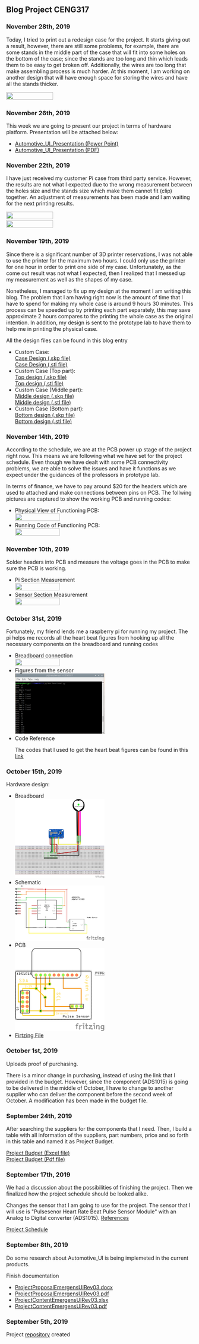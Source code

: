 <!DOCTYPE html> 
<html>
	<head>
	</head>
	<body>
		<h2>Blog Project CENG317 </h2>
		<h3>November 28th, 2019</h3>
		<p>Today, I tried to print out a redesign case for the project. It starts giving out a result, however, there are still some problems, for example, there are some stands in the middle part of the case that will fit into some holes on the bottom of the case; since the stands are too long and thin which leads them to be easy to get broken off. Additionally, the wires are too long that make assembling process is much harder. At this moment, I am working on another design that will have enough space for storing the wires and have all the stands thicker.</p> 
		<img src='https://github.com/qu0cquyen/Automotive_UI/blob/master/images/Case_v2.png?raw=true' height='50%' width='50%' />
		<h3>November 26th, 2019</h3>
		<p>This week we are going to present our project in terms of hardware platform. Presentation will be attached below: </p> 
		<ul>
			<li><a href='https://github.com/qu0cquyen/Automotive_UI/blob/master/documentation/Automotive_UI_Presentation.pptx'>Automotive_UI_Presentation (Power Point)</a></li>
			<li><a href='https://github.com/qu0cquyen/Automotive_UI/blob/master/documentation/Automotive_UI_Presentation.pdf'>Automotive_UI_Presentation (PDF)</a></li>
		</ul>
		<h3>November 22th, 2019</h3> 
		<p>I have just received my customer Pi case from third party service. However, the results are not what I expected due to the wrong measurement between the holes size and the stands size which make them cannot fit (clip) together. An adjustment of measurements has been made and I am waiting for the next printing results. </p>
		<img src='https://github.com/qu0cquyen/Automotive_UI/blob/master/images/Case_1.png?raw=true' width='50%' height='50%'/> <br/> 
		<img src='https://github.com/qu0cquyen/Automotive_UI/blob/master/images/Case_2.png?raw=true' width='50%' height='50%'/> 
		<h3>November 19th, 2019</h3> 
		<p>Since there is a significant number of 3D printer reservations, I was not able to use the printer for the maximum two hours. I could only use the printer for one hour in order to print one side of my case. Unfortunately, as the come out result was not what I expected, then I realized that I messed up my measurement as well as the shapes of my case.</p> 
		<p>	Nonetheless, I managed to fix up my design at the moment I am writing this blog. The problem that I am having right now is the amount of time that I have to spend for making my whole case is around 9 hours 30 minutes. This process can be speeded up by printing each part separately, this may save approximate 2 hours compares to the printing the whole case as the original intention. In addition, my design is sent to the prototype lab to have them to help me in printing the physical case. </p> 
		<p> All the design files can be found in this blog entry </p> 
		<ul> 
			<li>Custom Case: </li> 
			<a href='https://github.com/qu0cquyen/Automotive_UI/blob/master/mechanical/Project_Custom_Case.skp'>Case Design (.skp file)</a><br/>
			<a href='https://github.com/qu0cquyen/Automotive_UI/blob/master/mechanical/Project_Custom_Case.stl'>Case Design (.stl file)</a>
			<li>Custom Case (Top part): </li>
			<a href='https://github.com/qu0cquyen/Automotive_UI/blob/master/mechanical/Top_case_final.skp'>Top design (.skp file)</a><br/>
			<a href='https://github.com/qu0cquyen/Automotive_UI/blob/master/mechanical/Top_case_final.stl'>Top design (.stl file)</a>
			<li>Custom Case (Middle part): </li>
			<a href='https://github.com/qu0cquyen/Automotive_UI/blob/master/mechanical/Mid_case_final.skp'>Middle design (.skp file)</a><br/>
			<a href='https://github.com/qu0cquyen/Automotive_UI/blob/master/mechanical/Mid_case_final.stl'>Middle design (.stl file)</a>
			<li>Custom Case (Bottom part): </li>
			<a href='https://github.com/qu0cquyen/Automotive_UI/blob/master/mechanical/Bottom_case_final.skp'>Bottom design (.skp file)</a><br/>
			<a href='https://github.com/qu0cquyen/Automotive_UI/blob/master/mechanical/Bottom_case_final.stl'>Bottom design (.stl file)</a>
		</ul>
		<h3>November 14th, 2019</h3>
		<p>	According to the schedule, we are at the PCB power up stage of the project right now. This
		means we are following what we have set for the project schedule. Even though we have dealt with some PCB connectivity problems, we are able to solve the issues and have it functions as we expect under the guidances of the professors in prototype lab. </p>
		<p>	In terms of finance, we have to pay around $20 for the headers which are used to attached and make connections between pins on PCB. The follwing pictures are captured to show the working PCB and running codes: </p>
		<ul>
			<li>Physical View of Functioning PCB:</li>
				<img src='https://github.com/qu0cquyen/Automotive_UI/blob/master/images/PCB_PowerUp_Pi.png?raw=true' width='50%' height='50%' />
			<li>Running Code of Functioning PCB:</li>
				<img src='https://github.com/qu0cquyen/Automotive_UI/blob/master/images/PCB_PowerUp_Code.png?raw=true' width='50%' height='50%'/>
		</ul>
		<h3>November 10th, 2019</h3>
		<p>Solder headers into PCB and measure the voltage goes in the PCB to make sure the PCB is working. </p>
		<ul>
			<li>Pi Section Measurement</li>
			<img src='https://github.com/qu0cquyen/Automotive_UI/blob/master/images/Pi_Measure.png?raw=true' width='50%' height='50%'/>
			<li>Sensor Section Measurement</li>
			<img src='https://github.com/qu0cquyen/Automotive_UI/blob/master/images/Sensor_Measure.png?raw=true' width='50%' height='50%'/>
		</ul>
		<h3>October 31st, 2019</h3> 
		<p>Fortunately, my friend lends me a raspberry pi for running my project. The pi helps me records all the heart beat figures from hooking up all the necessary components on the breadboard and running codes </p> 
		<ul>
			<li>Breadboard connection</li>
			<img src='https://github.com/qu0cquyen/Automotive_UI/blob/master/images/Breadboard_Demo.png?raw=true' width='50%' height='50%' />
			<li>Figures from the sensor</li>
			<img src='https://raw.githubusercontent.com/qu0cquyen/Automotive_UI/master/images/Figures.PNG' width='50%' height='50%' />
			<li>Code Reference</li>
			<p>The codes that I used to get the heart beat figures can be found in this <a href='https://github.com/udayankumar/heart-rate-raspberry-pi'>link</a></p>
		</ul>
		<h3>October 15th, 2019</h3>
		<p>Hardware design:</p>
		<ul>
			<li>Breadboard</li>
			<img src='https://raw.githubusercontent.com/qu0cquyen/Automotive_UI/master/images/ADS1105noPi_bb.png'  width='50%' height='50%'/>
			<li>Schematic</li>
			<img src='https://raw.githubusercontent.com/qu0cquyen/Automotive_UI/master/images/ADS1105noPi_schem.png' width='50%' height='50%'/>
			<li>PCB</li>
			<img src='https://raw.githubusercontent.com/qu0cquyen/Automotive_UI/master/images/ADS1105noPi_pcb.png' width='50%' height='50%'/>
			<li><a href='https://github.com/qu0cquyen/Automotive_UI/blob/master/electronics/Project_Fritzing.fzz'>Firtzing File</a>
			</li>
		</ul> 
		<h3>October 1st, 2019</h3> 
		<p>Uploads proof of purchasing.</p>
		<p>There is a minor change in purchasing, instead of using the link that I provided in the budget. However, since the component (ADS1015) is going to be delivered in the middle of October, I have to change to another supplier who can deliver the component before the second week of October. A modification has been made in the budget file.</p>
		<h3>September 24th, 2019</h3>
		<p>After searching the suppliers for the components that I need. Then, I build a table with all information of the suppliers, part numbers, price and so forth in this table and named it as Project Budget. </p>
		<a href='https://github.com/qu0cquyen/Automotive_UI/blob/master/documentation/ProjectBudget.xlsx'>Project Budget (Excel file)</a><br>
		<a href='https://github.com/qu0cquyen/Automotive_UI/blob/master/documentation/ProjectBudget.pdf'>Project Budget (Pdf file)</a>
		<h3>September 17th, 2019</h3>
		<p>We had a discussion about the possibilities of finishing the project. Then we finalized how the project schedule should be looked alike.</p>
		<p>Changes the sensor that I am going to use for the project. The sensor that I will use is "Pulsesenor Heart Rate Beat Pulse Sensor Module" with an Analog to Digital converter (ADS1015). <a href='http://udayankumar.com/2016/05/17/heart-beat-raspberry/'>References</a></p>
		<a href='https://github.com/qu0cquyen/Automotive_UI/blob/master/documentation/ProjectSchedule.pdf'>Project Schedule</a>
		<h3>September 8th, 2019</h3> 
		<p>Do some research about Automotive_UI is being implemeted in the current products.</p>
		<p>Finish documentation</p>
		<ul>
			<li><a href='https://github.com/qu0cquyen/Automotive_UI/blob/master/documentation/ProjectProposalEmergensUIRev03.docx'>ProjectProposalEmergensUIRev03.docx</a></li>
			<li><a href='https://github.com/qu0cquyen/Automotive_UI/blob/master/documentation/ProjectProposalEmergensUIRev03.pdf'>ProjectProposalEmergensUIRev03.pdf</a></li>
			<li><a href='https://github.com/qu0cquyen/Automotive_UI/blob/master/documentation/ProposalContentEmergensUIRev03.xlsx'>ProjectContentEmergensUIRev03.xlsx</a></li>
			<li><a href='https://github.com/qu0cquyen/Automotive_UI/blob/master/documentation/ProposalContentEmergensUIRev03.pdf'>ProjectContentEmergensUIRev03.pdf</a></li>
		</ul>
		<h3>September 5th, 2019</h3>
		<p>Project <a href='https://qu0cquyen.github.io/Automotive_UI/'>repository</a> created</p>
	</body>
</html> 
